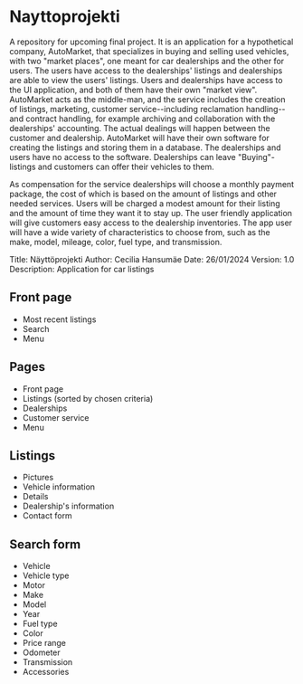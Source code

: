 # Nayttoprojekti

A repository for upcoming final project. It is an application for a hypothetical company, AutoMarket, that specializes in buying and selling used vehicles, with two "market places", one meant for car dealerships and the other for users. The users have access to the dealerships' listings and dealerships are able to view the users' listings. Users and dealerships have access to the UI application, and both of them have their own "market view". AutoMarket acts as the middle-man, and the service includes the creation of listings, marketing, customer service--including reclamation handling--and contract handling, for example archiving and collaboration with the dealerships' accounting. The actual dealings will happen between the customer and dealership. AutoMarket will have their own software for creating the listings and storing them in a database. The dealerships and users have no access to the software. Dealerships can leave "Buying"-listings and customers can offer their vehicles to them.

As compensation for the service dealerships will choose a monthly payment package, the cost of which is based on the amount of listings and other needed services. Users will be charged a modest amount for their listing and the amount of time they want it to stay up. The user friendly application will give customers easy access to the dealership inventories. The app user will have a wide variety of characteristics to choose from, such as the make, model, mileage, color, fuel type, and transmission.

Title: Näyttöprojekti 
Author: Cecilia Hansumäe 
Date: 26/01/2024 
Version: 1.0 
Description: Application for car listings 

## Front page

- Most recent listings
- Search
- Menu

## Pages

- Front page
- Listings (sorted by chosen criteria)
- Dealerships
- Customer service
- Menu

## Listings
- Pictures
- Vehicle information
- Details
- Dealership's information
- Contact form

## Search form
- Vehicle
- Vehicle type
- Motor
- Make
- Model
- Year
- Fuel type
- Color
- Price range
- Odometer
- Transmission
- Accessories
